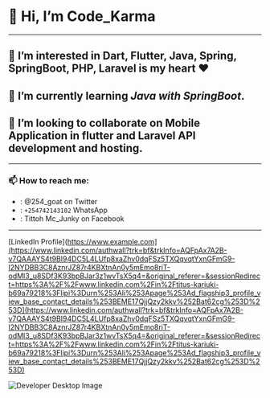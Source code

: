 # 👋 Hi, I’m Code_Karma
---
## 👀 I’m interested in **Dart, Flutter, Java, Spring, SpringBoot, PHP, Laravel** is my heart ❤️
## 🌱 I’m currently learning *Java with SpringBoot*.
## 💞️ I’m looking to collaborate on Mobile Application in flutter and Laravel API development and hosting.
---
### 📫 How to reach me:
- : @254_goat on Twitter
- : `+254742143102` WhatsApp
- : Tittoh Mc_Junky on Facebook
---
[LinkedIn Profile](https://www.example.com](https://www.linkedin.com/authwall?trk=bf&trkInfo=AQFpAx7A2B-v7QAAAYS4t9BI94DC5L4LUfp8xaZhv0dqFSz5TXQqvqtYxnGFmG9-l2NYDBB3C8AznrJZ87r4KBXtnAn0y5mEmo8riT-odMI3_u8SDf3K93bpBJar3z1wvTsX5q4=&original_referer=&sessionRedirect=https%3A%2F%2Fwww.linkedin.com%2Fin%2Ftitus-kariuki-b69a79218%3Flipi%3Durn%253Ali%253Apage%253Ad_flagship3_profile_view_base_contact_details%253BEME17QjjQzy2kkv%252Bat62cg%253D%253D](https://www.linkedin.com/authwall?trk=bf&trkInfo=AQFpAx7A2B-v7QAAAYS4t9BI94DC5L4LUfp8xaZhv0dqFSz5TXQqvqtYxnGFmG9-l2NYDBB3C8AznrJZ87r4KBXtnAn0y5mEmo8riT-odMI3_u8SDf3K93bpBJar3z1wvTsX5q4=&original_referer=&sessionRedirect=https%3A%2F%2Fwww.linkedin.com%2Fin%2Ftitus-kariuki-b69a79218%3Flipi%3Durn%253Ali%253Apage%253Ad_flagship3_profile_view_base_contact_details%253BEME17QjjQzy2kkv%252Bat62cg%253D%253D)


![Developer Desktop Image]("images/image.jpg")
